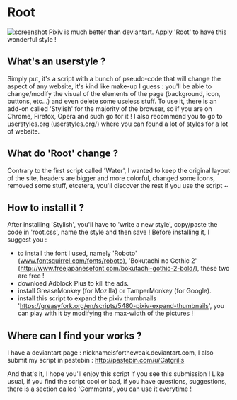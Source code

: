 # Root

![screenshot](http://i.imgur.com/oSDwNRV.png)
Pixiv is much better than deviantart. Apply 'Root' to have this wonderful style !

What's an userstyle ?
-------------------------------

Simply put, it's a script with a bunch of pseudo-code that will change the aspect of any website, it's kind like make-up I guess : you'll be able to change/modify the visual of the elements of the page (background, icon, buttons, etc...) and even delete some useless stuff. To use it, there is an add-on called 'Stylish' for the majority of the browser, so if you are on Chrome, Firefox, Opera and such go for it ! I also recommend you to go to userstyles.org (userstyles.org/) where you can found a lot of styles for a lot of website.

What do 'Root' change ?
-------------------------------

Contrary to the first script called 'Water', I wanted to keep the original layout of the site, headers are bigger and more colorful, changed some icons, removed some stuff, etcetera, you'll discover the rest if you use the script ~

How to install it ?
-------------------------------

After installing 'Stylish', you'll have to 'write a new style', copy/paste the code in 'root.css', name the style and then save ! Before installing it, I suggest you :

* to install the font I used, namely 'Roboto' (www.fontsquirrel.com/fonts/roboto), 'Bokutachi no Gothic 2' (http://www.freejapanesefont.com/bokutachi-gothic-2-bold/), these two are free !
* download Adblock Plus to kill the ads.
* install GreaseMonkey (for Mozilla) or TamperMonkey (for Google).
* install this script to expand the pixiv thumbnails 'https://greasyfork.org/en/scripts/5480-pixiv-expand-thumbnails', you can play with it by modifying the max-width of the pictures !

Where can I find your works ?
-------------------------------

I have a deviantart page : nicknameisfortheweak.deviantart.com, I also submit my script in pastebin : http://pastebin.com/u/Catgrills

And that's it, I hope you'll enjoy this script if you see this submission ! Like usual, if you find the script cool or bad, if you have questions, suggestions, there is a section called 'Comments', you can use it everytime !

